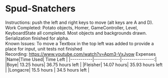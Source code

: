 # Spud-Snatchers
Instructions: push the left and right keys to move (alt keys are A and D).  
Work Completed: Potato objects, Homer, GameController, Level, KeyboardState all completed.
      Most objects and backgrounds drawn. Serialization finished for alpha.  \
Known Issues: To move a Textbox in the top left was added to provide a place for input, unit tests not finished  
Recording: https://www.youtube.com/watch?v=Apm3-VxJyow
Expenses
|Name|Time Used| Time Left |
|-----------|-------------|----------------:|
|Boye| 13.25 hours| 36.75 hours left |
|Fleisher| 14.07 hours| 35.93 hours left |
|Longacre| 15.5 hours | 34.5 hours left |
